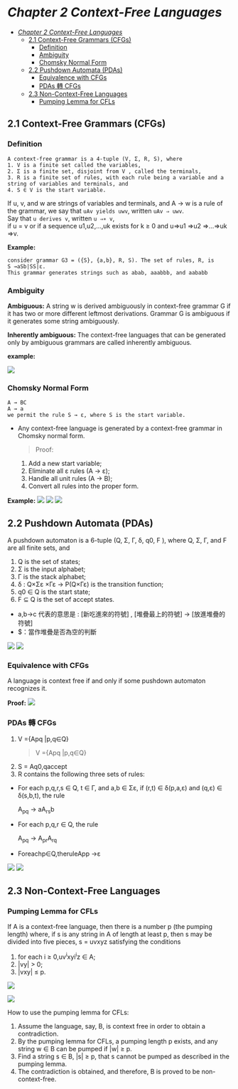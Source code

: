 # _Chapter 2 Context-Free Languages_
- [_Chapter 2 Context-Free Languages_](#_chapter-2-context-free-languages_)
  - [2.1 Context-Free Grammars (CFGs)](#21-context-free-grammars-cfgs)
    - [Definition](#definition)
    - [Ambiguity](#ambiguity)
    - [Chomsky Normal Form](#chomsky-normal-form)
  - [2.2 Pushdown Automata (PDAs)](#22-pushdown-automata-pdas)
    - [Equivalence with CFGs](#equivalence-with-cfgs)
    - [PDAs 轉 CFGs](#pdas-轉-cfgs)
  - [2.3 Non-Context-Free Languages](#23-non-context-free-languages)
    - [Pumping Lemma for CFLs](#pumping-lemma-for-cfls)

## 2.1 Context-Free Grammars (CFGs)

### Definition
```
A context-free grammar is a 4-tuple (V, Σ, R, S), where
1. V is a finite set called the variables,
2. Σ is a finite set, disjoint from V , called the terminals,
3. R is a finite set of rules, with each rule being a variable and a
string of variables and terminals, and 
4. S ∈ V is the start variable.
```
If u, v, and w are strings of variables and terminals, and A → w is a rule of the grammar, we say that `uAv yields uwv`, written `uAv ⇒ uwv`. <br/>
Say that `u derives v`, written `u ⇒∗ v`, <br/>
if u = v or if a sequence u1,u2,...,uk exists for k ≥ 0 and
u⇒u1 ⇒u2 ⇒...⇒uk ⇒v.

**Example:**
```
consider grammar G3 = ({S}, {a,b}, R, S). The set of rules, R, is
S →aSb|SS|ε.
This grammar generates strings such as abab, aaabbb, and aababb
```

### Ambiguity

**Ambiguous:** A string w is derived ambiguously in context-free grammar G if it has two or more different leftmost derivations. Grammar G is ambiguous if it generates some string ambiguously.

**Inherently ambiguous:** The context-free languages that can be generated only by ambiguous grammars are called inherently ambiguous.

**example:**

![](https://3.bp.blogspot.com/-iF2N3bfxoBA/VUBnQljjhII/AAAAAAAApds/RhDIFzQHC88/s1600/擷取3.PNG)

### Chomsky Normal Form

```
A → BC 
A → a
we permit the rule S → ε, where S is the start variable.
```

- Any context-free language is generated by a context-free grammar in Chomsky normal form.
    >Proof:
    1. Add a new start variable;
  1. Eliminate all ε rules (A → ε);
  2. Handle all unit rules (A → B);
  3. Convert all rules into the proper form.

**Example:**
![](https://2.bp.blogspot.com/-wxJfpOpZCBY/VUBt0HVZI0I/AAAAAAAApeE/sD9wlQ71dOI/s1600/ch1.PNG)
![](https://1.bp.blogspot.com/-Z4AvkXZE_BU/VUBt0K5k84I/AAAAAAAApeA/tNn-_p2MODc/s1600/ch2.PNG)
![](https://2.bp.blogspot.com/-Ki7eXRy5kzE/VUBt0E2UcYI/AAAAAAAApd8/E_Xwsc-AuW0/s1600/ch3.PNG)

## 2.2 Pushdown Automata (PDAs)

A pushdown automaton is a 6-tuple (Q, Σ, Γ, δ, q0, F ), where Q, Σ, Γ, and F are all finite sets, and
1. Q is the set of states;
2. Σ is the input alphabet;
3. Γ is the stack alphabet;
4. δ : Q×Σε ×Γε → P(Q×Γε) is the transition
function;
1. q0 ∈ Q is the start state;
2. F ⊆ Q is the set of accept states.

- a,b→c 代表的意思是 : [新吃進來的符號] , [堆疊最上的符號] → [放進堆疊的符號]
- $：當作堆疊是否為空的判斷
  
![](https://1.bp.blogspot.com/-e2X1dJ_1fw4/VUCFxZbCkLI/AAAAAAAApew/1vmogY_lajo/s1600/pda1.PNG)
![](https://3.bp.blogspot.com/-Lq-chx4noxI/VUCI5-hAH6I/AAAAAAAApfA/u_fMujNn7O4/s1600/pda2.PNG)

### Equivalence with CFGs

A language is context free if and only if some pushdown automaton recognizes it.

**Proof:**
![](https://4.bp.blogspot.com/-tqY7VAYncCM/VUCSiyRCedI/AAAAAAAApfQ/bpkN0guiCnU/s1600/pda3.PNG)

### PDAs 轉 CFGs

1. V ={Apq |p,q∈Q}
   > V ={Apq |p,q∈Q}
2. S = Aq0,qaccept
3. R contains the following three sets of rules:
  - For each p,q,r,s ∈ Q, t ∈ Γ, and a,b ∈ Σε, if
    (r,t) ∈ δ(p,a,ε) and (q,ε) ∈ δ(s,b,t), the rule

    A<sub>pq</sub> → aA<sub>rs</sub>b
  -  For each p,q,r ∈ Q, the rule

      A<sub>pq</sub> → A<sub>pr</sub>A<sub>rq</sub>
  - Foreachp∈Q,theruleApp →ε

![](https://2.bp.blogspot.com/-oCnd3BdUFcM/VUCXb-imhHI/AAAAAAAApfk/EJa4WEFhGOk/s1600/pda4.PNG)
![](https://3.bp.blogspot.com/-ir0jHeQtRQY/VUCXb1yDNYI/AAAAAAAApfg/36qRDaSUp2E/s1600/pda5.PNG)

## 2.3 Non-Context-Free Languages

### Pumping Lemma for CFLs

If A is a context-free language, then there is a number p (the pumping length) where, if s is any string in A of length at least p, then s may be divided into five pieces, s = uvxyz satisfying the conditions
1. for each i ≥ 0,uv<sup>i</sup>xyi<sup>i</sup>z ∈ A; 
2. |vy| > 0;
3. |vxy| ≤ p.

![](https://4.bp.blogspot.com/-830sgsawHjA/VUEcoQVn5XI/AAAAAAAApg0/-pATYkZzrhU/s1600/1.PNG)

![](https://1.bp.blogspot.com/-1PDlBdpweps/VUEcoWlHijI/AAAAAAAApg4/4p4IoyeEvTg/s1600/2.PNG)

How to use the pumping lemma for CFLs:
1. Assume the language, say, B, is context free in order to obtain a contradiction.
2. By the pumping lemma for CFLs, a pumping length p exists, and any string w ∈ B can be pumped if |w| ≥ p.
3. Find a string s ∈ B, |s| ≥ p, that s cannot be pumped as described in the pumping lemma.
4. The contradiction is obtained, and therefore, B is proved to be non-context-free.